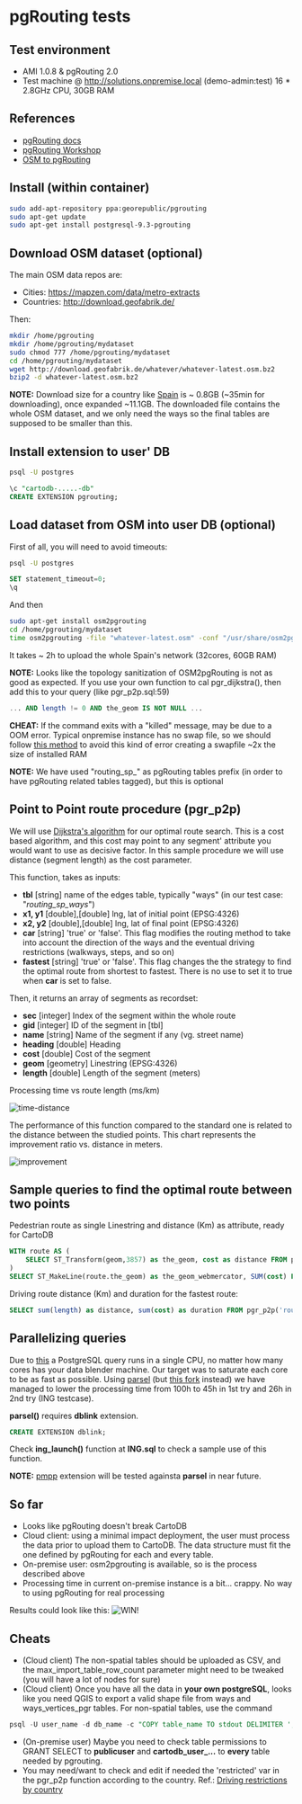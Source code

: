 # pgRouting tests

## Test environment

* AMI 1.0.8 & pgRouting 2.0
* Test machine @ http://solutions.onpremise.local (demo-admin:test) 16 * 2.8GHz CPU, 30GB RAM

## References

* [pgRouting docs](http://pgrouting.org/documentation.html)
* [pgRouting Workshop](http://workshop.pgrouting.org/index.html)
* [OSM to pgRouting](http://pgrouting.org/docs/tools/osm2pgrouting.html)

## Install (within container)

```sh
sudo add-apt-repository ppa:georepublic/pgrouting
sudo apt-get update
sudo apt-get install postgresql-9.3-pgrouting
```

## Download OSM dataset (optional)

The main OSM data repos are:
* Cities: https://mapzen.com/data/metro-extracts
* Countries: http://download.geofabrik.de/

Then:

```sh
mkdir /home/pgrouting
mkdir /home/pgrouting/mydataset
sudo chmod 777 /home/pgrouting/mydataset
cd /home/pgrouting/mydataset
wget http://download.geofabrik.de/whatever/whatever-latest.osm.bz2
bzip2 -d whatever-latest.osm.bz2
```

**NOTE:** Download size for a country like [Spain](http://download.geofabrik.de/europe/spain-latest.osm.bz2) is ~ 0.8GB (~35min for downloading), once expanded ~11.1GB. The downloaded file contains the whole OSM dataset, and we only need the ways so the final tables are supposed to be smaller than this.

## Install extension to user' DB

```sh
psql -U postgres
```

```sql
\c "cartodb-.....-db"
CREATE EXTENSION pgrouting;
```

## Load dataset from OSM into user DB (optional)

First of all, you will need to avoid timeouts:

```sh
psql -U postgres
```

```sql
SET statement_timeout=0;
\q
```

And then

```sh
sudo apt-get install osm2pgrouting
cd /home/pgrouting/mydataset
time osm2pgrouting -file "whatever-latest.osm" -conf "/usr/share/osm2pgrouting/mapconfig.xml" -dbname cartodb_user_..._db -user postgres -host localhost -prefixtables "routing_sp_" -clean
```
It takes ~ 2h to upload the whole Spain's network (32cores, 60GB RAM)

**NOTE:** Looks like the topology sanitization of OSM2pgRouting is not as good as expected. If you use your own function to cal pgr_dijkstra(), then add this to your query (like pgr_p2p.sql:59)

```sql
... AND length != 0 AND the_geom IS NOT NULL ...
```


**CHEAT:** If the command exits with a "killed" message, may be due to a OOM error. Typical onpremise instance has no swap file, so we should follow [this method](https://www.digitalocean.com/community/tutorials/how-to-add-swap-on-ubuntu-14-04) to avoid this kind of error creating a swapfile ~2x the size of installed RAM

**NOTE:** We have used "routing_sp_" as pgRouting tables prefix (in order to have pgRouting related tables tagged), but this is optional

## Point to Point route procedure (pgr_p2p)

We will use [Dijkstra's algorithm](https://en.wikipedia.org/wiki/Dijkstra%27s_algorithm) for our optimal route search. This is a cost based algorithm, and this cost may point to any segment' attribute you would want to use as decisive factor. In this sample procedure we will use distance (segment length) as the cost parameter.

This function, takes as inputs:
* **tbl** [string] name of the edges table, typically "ways" (in our test case: "_routing_sp_ways_")
* **x1, y1** [double],[double] lng, lat of initial point (EPSG:4326)
* **x2, y2** [double],[double] lng, lat of final point (EPSG:4326)
* **car** [string] 'true' or 'false'. This flag modifies the routing method to take into account the direction of the ways and the eventual driving restrictions (walkways, steps, and so on)
* **fastest** [string] 'true' or 'false'. This flag changes the the strategy to find the optimal route from shortest to fastest. There is no use to set it to true when **car** is set to false.

Then, it returns an array of segments as recordset:
* **sec** [integer] Index of the segment within the whole route
* **gid** [integer] ID of the segment in [tbl]
* **name** [string] Name of the segment if any (vg. street name)
* **heading** [double] Heading
* **cost** [double] Cost of the segment
* **geom** [geometry] Linestring (EPSG:4326)
* **length** [double] Length of the segment (meters)

Processing time vs route length (ms/km)

![time-distance](http://i.imgur.com/sht1zwO.jpg?!)

The performance of this function compared to the standard one is related to the distance between the studied points. This chart represents the improvement ratio vs. distance in meters.

![improvement](http://i.imgur.com/KHRIu1U.jpg)


## Sample queries to find the optimal route between two points

Pedestrian route as single Linestring and distance (Km) as attribute, ready for CartoDB

```sql
WITH route AS (
    SELECT ST_Transform(geom,3857) as the_geom, cost as distance FROM pgr_p2p('routing_sp_ways', -3.75,40.40, -3.70,40.40, 'false', 'false') ORDER BY seq
)
SELECT ST_MakeLine(route.the_geom) as the_geom_webmercator, SUM(cost) FROM route;
```

Driving route distance (Km) and duration for the fastest route:

```sql
SELECT sum(length) as distance, sum(cost) as duration FROM pgr_p2p('routing_sp_ways', -3.75,40.40, -3.70,40.40,'true','true');
```

## Parallelizing queries

Due to [this](https://wiki.postgresql.org/wiki/FAQ#How_does_PostgreSQL_use_CPU_resources.3F) a PostgreSQL query runs in a single CPU, no matter how many cores has your data blender machine. Our target was to saturate each core to be as fast as possible. Using [parsel](http://geeohspatial.blogspot.com.es/2013/12/a-simple-function-for-parallel-queries_18.html) (but [this fork](https://gist.github.com/minus34/53570f5f274c30bc44e3) instead) we have managed to lower the processing time from 100h to 45h in 1st try and 26h in 2nd try (ING testcase).

**parsel()** requires **dblink** extension.

```sql
CREATE EXTENSION dblink;
```

Check **ing_launch()** function at **ING.sql** to check a sample use of this function.

**NOTE:** [pmpp](https://github.com/moat/pmpp) extension will be tested againsta **parsel** in near future.

## So far
* Looks like pgRouting doesn't break CartoDB
* Cloud client: using a minimal impact deployment, the user must process the data prior to upload them to CartoDB. The data structure must fit the one defined by pgRouting for each and every table.
* On-premise user: osm2pgrouting is available, so is the process described above
* Processing time in current on-premise instance is a bit... crappy. No way to using pgRouting for real processing

Results could look like this:
![WIN!](http://i.imgur.com/06oXrSK.jpg?1)

## Cheats
* (Cloud client) The non-spatial tables should be uploaded as CSV, and the max_import_table_row_count parameter might need to be tweaked (you will have a lot of nodes for sure)
* (Cloud client) Once you have all the data in **your own postgreSQL**, looks like you need QGIS to export a valid shape file from ways and ways_vertices_pgr tables. For non-spatial tables, use the command

```sql
psql -U user_name -d db_name -c "COPY table_name TO stdout DELIMITER ',' CSV HEADER;" > table_name.csv
```

* (On-premise user) Maybe you need to check table permissions to GRANT SELECT to **publicuser** and **cartodb_user_...** to **every** table needed by pgrouting.
* You may need/want to check and edit if needed the 'restricted' var in the pgr_p2p function according to the country. Ref.: [Driving restrictions by country](http://wiki.openstreetmap.org/wiki/OSM_tags_for_routing/Access-Restrictions)
